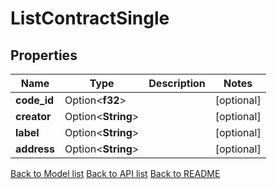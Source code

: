 # ListContractSingle

## Properties

Name | Type | Description | Notes
------------ | ------------- | ------------- | -------------
**code_id** | Option<**f32**> |  | [optional]
**creator** | Option<**String**> |  | [optional]
**label** | Option<**String**> |  | [optional]
**address** | Option<**String**> |  | [optional]

[Back to Model list](../README.md#documentation-for-models) [Back to API list](../README.md#documentation-for-api-endpoints) [Back to README](../README.md)


